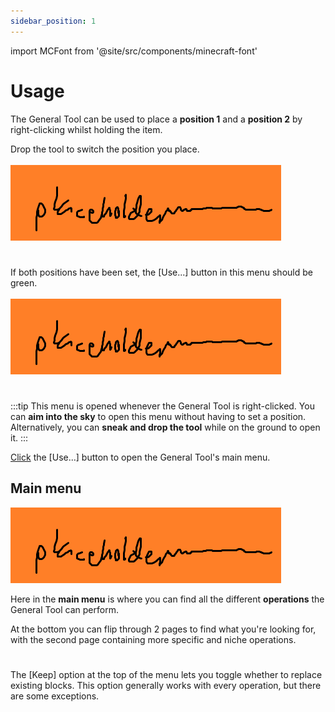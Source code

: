 ```yaml
---
sidebar_position: 1
---
```


import MCFont from '@site/src/components/minecraft-font'

# Usage

The General Tool can be used to place a **position 1** and a **position 2** by right-clicking whilst holding the item.

Drop the tool to switch the position you place.<br></br>
![Drop the tool to switch between these two](img/placeholder.png)
#
If both positions have been set, the <MCFont color="green">[Use...]</MCFont> button in this menu should be green.<br></br>
![The menu in question](img/placeholder.png)
#

:::tip
This menu is opened whenever the General Tool is right-clicked. You can **aim into the sky** to open this menu without having to set a position. Alternatively, you can **sneak and drop the tool** while on the ground to open it.
:::

[Click](../chat-menu-system) the <MCFont color="green">[Use...]</MCFont> button to open the General Tool's main menu.

## Main menu
![The main General Tool menu](img/placeholder.png)

Here in the **main menu** is where you can find all the different **operations** the General Tool can perform.

At the bottom you can flip through 2 pages to find what you're looking for, with the second page containing more specific and niche operations.
#
The <MCFont color="green">[Keep]</MCFont> option at the top of the menu lets you toggle whether to replace existing blocks. This option generally works with every operation, but there are some exceptions.
